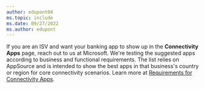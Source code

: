 ```yaml
---
author: edupont04
ms.topic: include
ms.date: 09/27/2022
ms.author: edupont
---
```

If you are an ISV and want your banking app to show up in the **Connectivity Apps** page, reach out to us at Microsoft. We're testing the suggested apps according to business and functional requirements. The list relies on AppSource and is intended to show the best apps in that business's country or region for core connectivity scenarios. Learn more at [Requirements for Connectivity Apps](../compliance/connectivity-apps-requirements.md).  
